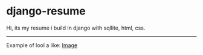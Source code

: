 # django-resume
Hi, its my resume i build in django with sqllite, html, css.

----
Example of lool a like:
[Image](https://github.com/artur2525/django-resume/blob/main/Screenshot%20from%202023-11-10%2013-19-49.png)
